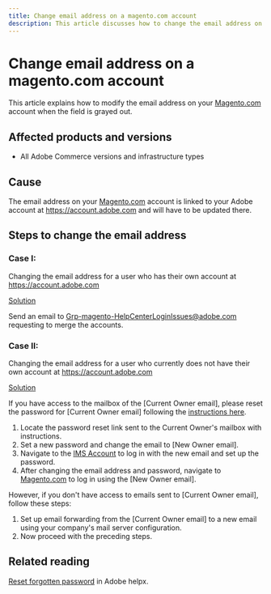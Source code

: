 ```yaml
---
title: Change email address on a magento.com account
description: This article discusses how to change the email address on your [Magento account](https://account.magento.com) when the field is grayed out.
---
```

# Change email address on a magento.com account

This article explains how to modify the email address on your [Magento.com](https://account.magento.com) account when the field is grayed out.

## Affected products and versions

* All Adobe Commerce versions and infrastructure types

## Cause

The email address on your [Magento.com](https://account.magento.com) account is linked to your Adobe account at <https://account.adobe.com> and will have to be updated there.

## Steps to change the email address

### Case I:

Changing the email address for a user who has their own account at <https://account.adobe.com>

<u>Solution</u>

Send an email to Grp-magento-HelpCenterLoginIssues@adobe.com requesting to merge the accounts.

### Case II:

Changing the email address for a user who currently does not have their own account at <https://account.adobe.com>

<u>Solution</u>

If you have access to the mailbox of the [Current Owner email], please reset the password for [Current Owner email] following the [instructions here](https://helpx.adobe.com/manage-account/using/change-or-reset-password.html).

1. Locate the password reset link sent to the Current Owner's mailbox with instructions.
1. Set a new password and change the email to [New Owner email].
1. Navigate to the [IMS Account](https://account.adobe.com/) to log in with the new email and set up the password.
1. After changing the email address and password, navigate to [Magento.com](https://account.magento.com) to log in using the [New Owner email].

However, if you don't have access to emails sent to [Current Owner email], follow these steps:

1. Set up email forwarding from the [Current Owner email] to a new email using your company's mail server configuration. 
1. Now proceed with the preceding steps.

## Related reading

[Reset forgotten password](https://helpx.adobe.com/manage-account/using/change-or-reset-password.html) in Adobe helpx.
